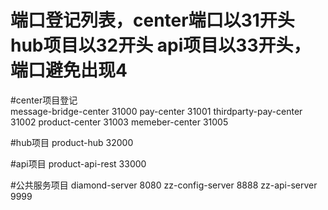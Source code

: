 # 端口登记列表，center端口以31开头 hub项目以32开头 api项目以33开头，端口避免出现4
#center项目登记</br>
message-bridge-center   31000
pay-center              31001
thirdparty-pay-center   31002
product-center          31003
memeber-center          31005

#hub项目
product-hub             32000

#api项目
product-api-rest        33000

#公共服务项目
diamond-server          8080
zz-config-server        8888
zz-api-server           9999
